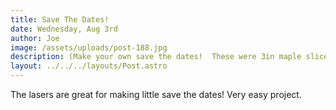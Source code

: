 ```yaml
---
title: Save The Dates!
date: Wednesday, Aug 3rd
author: Joe
image: /assets/uploads/post-188.jpg
description: (Make your own save the dates!  These were 3in maple slices)
layout: ../../../layouts/Post.astro
---
```


The lasers are great for making little save the dates! Very easy project.
